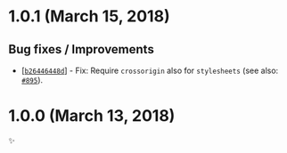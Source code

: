 # 1.0.1 (March 15, 2018)

## Bug fixes / Improvements

* [[`b26446448d`](https://github.com/sonarwhal/sonarwhal/commit/b26446448d46eba553e354c88850415d1f47689b)] - Fix: Require `crossorigin` also for `stylesheets` (see also: [`#895`](https://github.com/sonarwhal/sonarwhal/issues/895)).


# 1.0.0 (March 13, 2018)

✨
